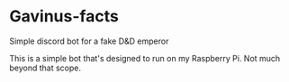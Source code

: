 # Gavinus-facts
Simple discord bot for a fake D&amp;D emperor

This is a simple bot that's designed to run on my Raspberry Pi. Not much beyond that scope.
